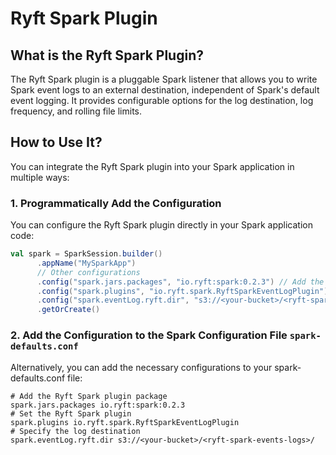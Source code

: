# Ryft Spark Plugin

## What is the Ryft Spark Plugin?

The Ryft Spark plugin is a pluggable Spark listener that allows you to write Spark event logs to an external destination, independent of Spark's default event logging. It provides configurable options for the log destination, log frequency, and rolling file limits.

## How to Use It?

You can integrate the Ryft Spark plugin into your Spark application in multiple ways:

### 1. Programmatically Add the Configuration

You can configure the Ryft Spark plugin directly in your Spark application code:

```scala
val spark = SparkSession.builder()
      .appName("MySparkApp")
      // Other configurations
      .config("spark.jars.packages", "io.ryft:spark:0.2.3") // Add the package
      .config("spark.plugins", "io.ryft.spark.RyftSparkEventLogPlugin") // Set the Ryft Spark plugin
      .config("spark.eventLog.ryft.dir", "s3://<your-bucket>/<ryft-spark-events-logs>/") // Specify the log destination
      .getOrCreate()
```


### 2. Add the Configuration to the Spark Configuration File `spark-defaults.conf`

Alternatively, you can add the necessary configurations to your spark-defaults.conf file:

```properties
# Add the Ryft Spark plugin package
spark.jars.packages io.ryft:spark:0.2.3
# Set the Ryft Spark plugin
spark.plugins io.ryft.spark.RyftSparkEventLogPlugin
# Specify the log destination
spark.eventLog.ryft.dir s3://<your-bucket>/<ryft-spark-events-logs>/
```